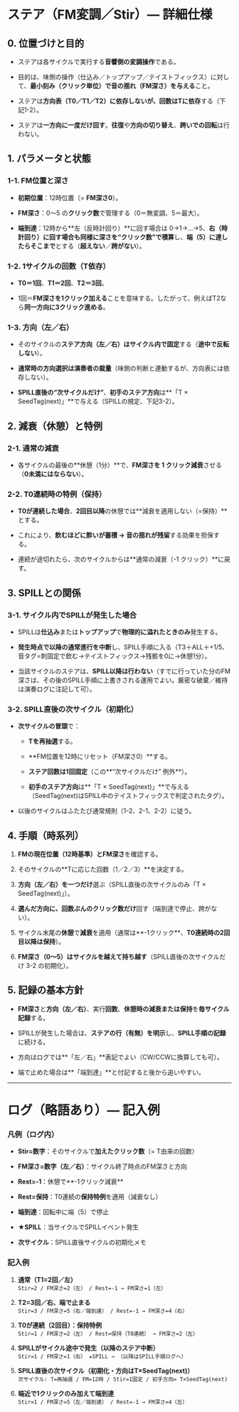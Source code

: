 # ステア（FM変調／Stir）— 詳細仕様

## 0. 位置づけと目的

- ステアは各サイクルで実行する**音響側の変調操作**である。
    
- 目的は、味側の操作（仕込み／トップアップ／テイストフィックス）に対して、**最小刻み（クリック単位）で音の揺れ（FM深さ）を与える**こと。
    
- ステアは**方向表（T0／T1／T2）に依存しないが、回数はTに依存**する（下記1-2）。
    
- ステアは**一方向に一度だけ回す**。**往復**や**方向の切り替え**、**跨いでの回転**は行わない。
    

## 1. パラメータと状態

### 1-1. FM位置と深さ

- **初期位置**：12時位置（= **FM深さ0**）。
    
- **FM深さ**：0〜5 の**クリック数**で管理する（0＝無変調、5＝最大）。
    
- **端到達**：12時から**左（反時計回り）**に回す場合は 0→1→…→5、**右（時計回り）**に回す場合も同様に**深さを“クリック数”で積算**し、**端（5）に達したらそこまで**とする（**超えない**／**跨がない**）。
    

### 1-2. 1サイクルの回数（T依存）

- **T0＝1回**、**T1＝2回**、**T2＝3回**。
    
- 1回＝**FM深さを1クリック加える**ことを意味する。したがって、例えばT2なら**同一方向に3クリック進める**。
    

### 1-3. 方向（左／右）

- そのサイクルの**ステア方向（左／右）はサイクル内で固定**する（**途中で反転しない**）。
    
- **通常時の方向選択は演奏者の裁量**（味側の判断と連動するが、方向表には依存しない）。
    
- **SPILL直後の“次サイクルだけ”**、**初手のステア方向**は**「T × SeedTag(next)」**で与える（SPILLの規定、下記3-2）。
    

## 2. 減衰（休憩）と特例

### 2-1. 通常の減衰

- 各サイクルの最後の**休憩（1分）**で、**FM深さを 1 クリック減衰**させる（**0未満にはならない**）。
    

### 2-2. T0連続時の特例（保持）

- **T0が連続した場合**、**2回目以降**の休憩では**減衰を適用しない（=保持）**とする。
    
- これにより、**飲むほどに酔いが蓄積 → 音の揺れが残留**する効果を担保する。
    
- 連続が途切れたら、次のサイクルからは**通常の減衰（-1 クリック）**に戻す。
    

## 3. SPILLとの関係

### 3-1. サイクル内でSPILLが発生した場合

- SPILLは**仕込み**または**トップアップ**で**物理的に溢れたときのみ**発生する。
    
- **発生時点で以降の通常進行を中断**し、SPILL手順に入る（T3＋ALL＋+1/5、音タグ=刺固定で飲む→テイストフィックス→残骸を0に→休憩1分）。
    
- 当該サイクルのステアは、**SPILL以降は行わない**（すでに行っていた分のFM深さは、その後のSPILL手順に上書きされる運用でよい。厳密な破棄／維持は演奏ログに注記して可）。
    

### 3-2. SPILL直後の次サイクル（初期化）

- **次サイクルの冒頭**で：
    
    - **Tを再抽選**する。
        
    - **FM位置を12時にリセット（FM深さ0）**する。
        
    - **ステア回数は1回固定**（この**“次サイクルだけ” 例外**）。
        
    - **初手のステア方向**は**「T × SeedTag(next)」**で与える（SeedTag(next)はSPILL中のテイストフィックスで判定されたタグ）。
        
- 以後のサイクルはふたたび通常規則（1-2、2-1、2-2）に従う。
    

## 4. 手順（時系列）

1. **FMの現在位置（12時基準）**と**FM深さ**を確認する。
    
2. そのサイクルの**Tに応じた回数（1／2／3）**を決定する。
    
3. **方向（左／右）**を**一つだけ**選ぶ（SPILL直後の次サイクルのみ「T × SeedTag(next)」）。
    
4. **選んだ方向に、回数ぶんのクリック数だけ**回す（端到達で停止、跨がない）。
    
5. サイクル末尾の**休憩**で**減衰**を適用（通常は**-1クリック**、**T0連続時の2回目以降は保持**）。
    
6. **FM深さ（0〜5）**は**サイクルを越えて持ち越す**（SPILL直後の次サイクルだけ 3-2 の初期化）。
    

## 5. 記録の基本方針

- **FM深さ**と**方向（左／右）**、実行**回数**、**休憩時の減衰または保持**を**毎サイクル記録**する。
    
- SPILLが発生した場合は、**ステアの行（有無）を明示**し、**SPILL手順の記録**に続ける。
    
- 方向はログでは**「左／右」**表記でよい（CW/CCWに換算しても可）。
    
- 端で止めた場合は**「端到達」**と付記すると後から追いやすい。
    

---

# ログ（略語あり）— 記入例

### 凡例（ログ内）

- **Stir=数字**：そのサイクルで**加えたクリック数**（= T由来の回数）
    
- **FM深さ=数字（左／右）**：サイクル終了時点のFM深さと方向
    
- **Rest=-1**：休憩で**-1クリック減衰**
    
- **Rest=保持**：T0連続の**保持特例**を適用（減衰なし）
    
- **端到達**：回転中に端（5）で停止
    
- **★SPILL**：当サイクルでSPILLイベント発生
    
- **次サイクル**：SPILL直後サイクルの初期化メモ
    

### 記入例

1. **通常（T1=2回／左）**  
    `Stir=2 / FM深さ=2（左） / Rest=-1 → FM深さ=1（左）`
    
2. **T2=3回／右、端で止まる**  
    `Stir=3 / FM深さ=5（右／端到達） / Rest=-1 → FM深さ=4（右）`
    
3. **T0が連続（2回目）：保持特例**  
    `Stir=1 / FM深さ=2（左） / Rest=保持（T0連続） → FM深さ=2（左）`
    
4. **SPILLがサイクル途中で発生（以降のステア中断）**  
    `Stir=1 / FM深さ=1（右） ★SPILL → （以降はSPILL手順ログへ）`
    
5. **SPILL直後の次サイクル（初期化・方向はT×SeedTag(next)）**  
    `次サイクル: T=再抽選 / FM=12時 / Stir=1固定 / 初手方向= T×SeedTag(next)`
    
6. **端近で1クリックのみ加えて端到達**  
    `Stir=1 / FM深さ=5（左／端到達） / Rest=-1 → FM深さ=4（左）`
